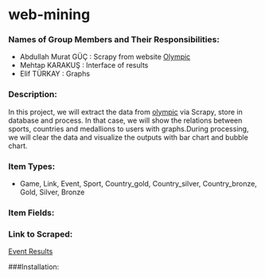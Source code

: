 # web-mining
### Names of Group Members and Their Responsibilities:
* Abdullah Murat GÜÇ : Scrapy from website [Olympic](http://olympic.org)
* Mehtap KARAKUŞ : Interface of results
* Elif TÜRKAY : Graphs

### Description:
In this project, we will extract the data from [olympic](http://olympic.org) via Scrapy, store in database and process. In that case, we will show the relations between sports, countries and medallions to users with graphs.During processing, we will clear the data and visualize the outputs with bar chart and bubble chart.

### Item Types:
* Game, Link, Event, Sport, Country_gold, Country_silver, Country_bronze, Gold, Silver, Bronze

### Item Fields:

### Link to Scraped:
[Event Results](http://www.olympic.org/content/results-and-medalists/eventresultpagegeneral/)

###Installation:

